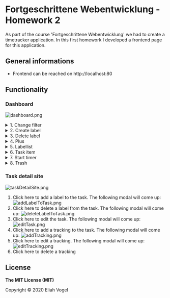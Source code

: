 # Fortgeschrittene Webentwicklung - Homework 2
As part of the course 'Fortgeschrittene Webentwicklung' we had to create a timetracker application. In this first homework I developed a frontend page for this application.

## General informations

* Frontend can be reached on http://localhost:80

## Functionality

### Dashboard
![dashboard.png](./doc/dashboard.png "dashboard")
<details>
<br>
<summary>1. Change filter</summary>
<br>
Click here to change the filter. The following modal will come up:
<img  src="doc/filter.png"></img>
</details>
<details>
<br>
<summary>2. Create label</summary>
Click here to create a label. The following modal will come up:
<img  src="doc/addLabel.png"></img>
</details>
<details>
<br>
<summary>3. Delete label</summary>
Click here to delete a filter. The following modal will come up:
<img  src="doc/deleteLabel.png"></img>
</details>
<details>
<br>
<summary>4. Plus</summary>
Click here to create a task. The following modal will come up:
<img  src="doc/addTask.png"></img>
</details>
<details>
<br>
<summary>5. Labellist</summary>
Here are all available labels listed.
</details>
<details>
<br>
<summary>6. Task item</summary>
Click here to visit the task detail site.
</details>
<details>
<br>
<summary>7. Start timer</summary>
Click here to start a new tracking of a specific task.
</details>
<details>
<br>
<summary>8. Trash</summary>
Click here to delete a specific task
<img  src="doc/filter.png"></img>
</details>


### Task detail site
![taskDetailSite.png](./doc/taskDetailSite.png "task detail site")
1. Click here to add a label to the task. The following modal will come up:
![addLabelToTask.png](./doc/addLabelToTask.png "add label to task")
2. Click here to delete a label from the task. The following modal will come up:
![deleteLabelToTask.png](./doc/deleteLabelFromTask.png "delete label to task")
3. Click here to edit the task. The following modal will come up:
![editTask.png](./doc/editTask.png "edit task")
4. Click here to add a tracking to the task. The following modal will come up:
![addTracking.png](./doc/addTracking.png "add tracking")
5. Click here to edit a tracking. The following modal will come up:
![editTracking.png](./doc/editTracking.png "edit tracking")
6. Click here to delete a tracking

## License
**The MIT License (MIT)**

Copyright © 2020 Eliah Vogel